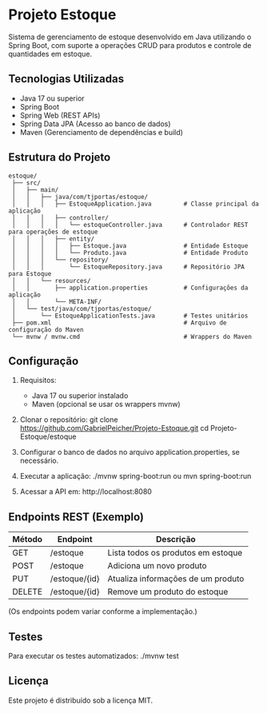 # Projeto Estoque

Sistema de gerenciamento de estoque desenvolvido em Java utilizando o Spring Boot, com suporte a operações CRUD para produtos e controle de quantidades em estoque.

## Tecnologias Utilizadas

- Java 17 ou superior
- Spring Boot
- Spring Web (REST APIs)
- Spring Data JPA (Acesso ao banco de dados)
- Maven (Gerenciamento de dependências e build)

## Estrutura do Projeto

```
estoque/
 ├── src/
 │   ├── main/
 │   │   ├── java/com/tjportas/estoque/
 │   │   │   ├── EstoqueApplication.java         # Classe principal da aplicação
 │   │   │   ├── controller/
 │   │   │   │   └── estoqueController.java      # Controlador REST para operações de estoque
 │   │   │   ├── entity/
 │   │   │   │   ├── Estoque.java                # Entidade Estoque
 │   │   │   │   └── Produto.java                # Entidade Produto
 │   │   │   └── repository/
 │   │   │       └── EstoqueRepository.java      # Repositório JPA para Estoque
 │   │   └── resources/
 │   │       ├── application.properties          # Configurações da aplicação
 │   │       └── META-INF/
 │   └── test/java/com/tjportas/estoque/
 │       └── EstoqueApplicationTests.java        # Testes unitários
 ├── pom.xml                                     # Arquivo de configuração do Maven
 └── mvnw / mvnw.cmd                             # Wrappers do Maven
```

## Configuração

1. Requisitos:
   - Java 17 ou superior instalado
   - Maven (opcional se usar os wrappers mvnw)

2. Clonar o repositório:
   git clone https://github.com/GabrielPeicher/Projeto-Estoque.git
   cd Projeto-Estoque/estoque

3. Configurar o banco de dados no arquivo application.properties, se necessário.

4. Executar a aplicação:
   ./mvnw spring-boot:run
   ou
   mvn spring-boot:run

5. Acessar a API em:
   http://localhost:8080

## Endpoints REST (Exemplo)

| Método | Endpoint      | Descrição                          |
|--------|---------------|------------------------------------|
| GET    | /estoque      | Lista todos os produtos em estoque |
| POST   | /estoque      | Adiciona um novo produto           |
| PUT    | /estoque/{id} | Atualiza informações de um produto |
| DELETE | /estoque/{id} | Remove um produto do estoque       |

(Os endpoints podem variar conforme a implementação.)

## Testes

Para executar os testes automatizados:
   ./mvnw test

## Licença

Este projeto é distribuído sob a licença MIT.
